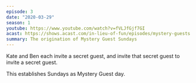 ```yaml
---
episode: 3
date: "2020-03-29"
season: 1
youtube: https://www.youtube.com/watch?v=fVLJfGjf7GI
acast: https://shows.acast.com/in-lieu-of-fun/episodes/mystery-guests
summary: The origination of Mystery Guest Sundays
---
```

Kate and Ben each invite a secret guest, and invite that secret guest to invite a secret guest.

This establishes Sundays as Mystery Guest day.
